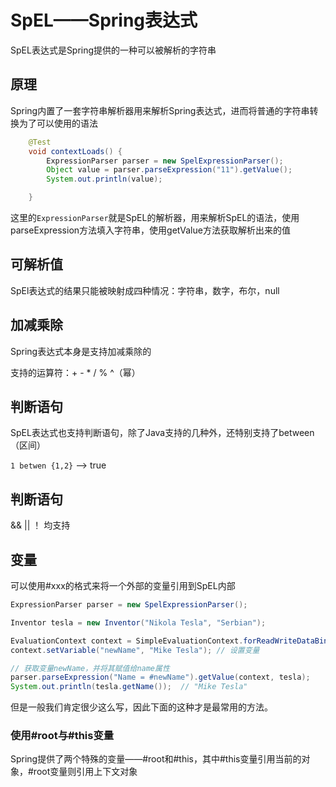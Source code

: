 # SpEL——Spring表达式

SpEL表达式是Spring提供的一种可以被解析的字符串

## 原理

Spring内置了一套字符串解析器用来解析Spring表达式，进而将普通的字符串转换为了可以使用的语法

```java
    @Test
    void contextLoads() {
        ExpressionParser parser = new SpelExpressionParser();
        Object value = parser.parseExpression("11").getValue();
        System.out.println(value);

    }
```

这里的`ExpressionParser`就是SpEL的解析器，用来解析SpEL的语法，使用parseExpression方法填入字符串，使用getValue方法获取解析出来的值

## 可解析值

SpEl表达式的结果只能被映射成四种情况：字符串，数字，布尔，null

## 加减乘除

Spring表达式本身是支持加减乘除的

支持的运算符：+ - * / % ^（幂）

## 判断语句

SpEL表达式也支持判断语句，除了Java支持的几种外，还特别支持了between（区间）

`1 betwen {1,2}` ——> true

## 判断语句

&& ||  ！  均支持

## 变量

可以使用#xxx的格式来将一个外部的变量引用到SpEL内部

```java
ExpressionParser parser = new SpelExpressionParser();

Inventor tesla = new Inventor("Nikola Tesla", "Serbian");

EvaluationContext context = SimpleEvaluationContext.forReadWriteDataBinding().build();
context.setVariable("newName", "Mike Tesla"); // 设置变量

// 获取变量newName，并将其赋值给name属性
parser.parseExpression("Name = #newName").getValue(context, tesla);
System.out.println(tesla.getName());  // "Mike Tesla"
```

但是一般我们肯定很少这么写，因此下面的这种才是最常用的方法。

### 使用#root与#this变量

Spring提供了两个特殊的变量——#root和#this，其中#this变量引用当前的对象，#root变量则引用上下文对象
